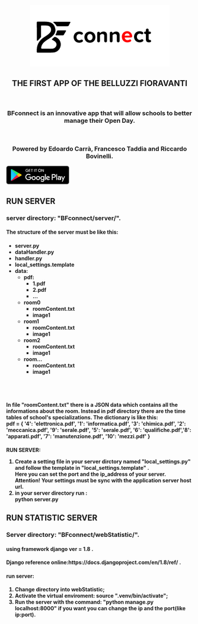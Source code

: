 <div align="center"><img src="application/app/src/main/res/drawable/ic_bf_connect_horizontal.png" alt="BFconnect Logo"><br>
<h2>THE FIRST APP OF THE BELLUZZI FIORAVANTI</h2></div>
<br>
<h3 align="center">BFconnect is an innovative app that will allow schools to better manage their Open Day.</h3><br>
<h3 align="center">Powered by Edoardo Carrà, Francesco Taddia and Riccardo Bovinelli.</h3>
<a href="https://play.google.com/store/apps/details?id=org.iisbelluzzifioravanti.app.bfconnect" align="center" target="_blank"><img src="application/app/src/main/res/drawable/badge-playstore.png" width="170" height="50"></a> 
<div>
<h2>RUN SERVER</h2>
  <h3>server directory: "BFconnect/server/".</h3>
  <h4>The structure of the server must be like this: </h4>
<h4>
<ul>
<li>server.py</li>
<li>dataHandler.py</li>
<li>handler.py</py>
<li>local_settings.template</li>
<li>data:<ul><li>pdf:<ul><li>1.pdf</li><li>2.pdf</li><li>...</li></ul></li>
	     <li>room0<ul><li>roomContent.txt</li><li>image1</li></ul></li>
	     <li>room1<ul><li>roomContent.txt</li><li>image1</li></ul></li>
	     <li>room2<ul><li>roomContent.txt</li><li>image1</li></ul></li>
	     <li>room...<ul><li>roomContent.txt</li><li>image1</li></ul></li>	
</ul></li>
</ul>
</h4>
<br><br>
<h4>In file "roomContent.txt" there is a JSON data which contains all the informations about the room. Instead in pdf directory there are the time tables of school's specializations. The dictionary is like this:<br>
pdf = {
        '4': 'elettronica.pdf', '1': 'informatica.pdf', '3': 'chimica.pdf', '2': 'meccanica.pdf', '9': 'serale.pdf',
        '5': 'serale.pdf', '6': 'qualifiche.pdf','8': 'apparati.pdf', '7': 'manutenzione.pdf', '10': 'mezzi.pdf'
    }
</h4>
<h4>RUN SERVER:
<ol>
<li>Create a setting file in your server dirctory named "local_settings.py" and follow the template in "local_settings.template" .<br>
Here you can set the port and the ip_address of your server.
<br>Attention! Your settings must be sync with the application server host url.</li>
<li>in your server directory run : <br>		python server.py</li>
</ol>
</h4>
</div>
<div>
<h2>RUN STATISTIC SERVER</h2>
  <h3>Server directory: "BFconnect/webStatistic/".</h3>
  <h4>using framework django ver = 1.8 .</h4>
  <h4>Django reference online:https://docs.djangoproject.com/en/1.8/ref/ .</h4>
  <h4>run server:</h4>
<h4>
<ol type="1">
  <li>Change directory into webStatistic;</li>
  <li>Activate the virtual enviroment: source ".venv/bin/activate";</li>
  <li>Run the server with the command: "python manage.py localhost:8000" if you want you can change the ip and the port(like ip:port).</li>
</ol>
</h4>
</div>
